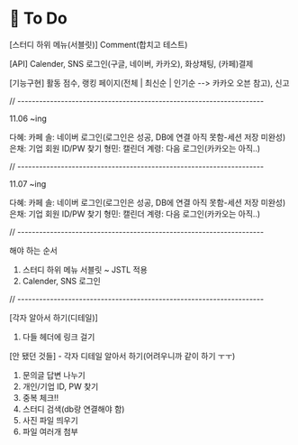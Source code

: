 # :balloon: To Do

[스터디 하위 메뉴(서블릿)]
Comment(합치고 테스트)

[API]
Calender, SNS 로그인(구글, 네이버, 카카오), 화상채팅, (카페)결제

[기능구현]
활동 점수, 랭킹 페이지(전체 | 최신순 | 인기순  --> 카카오 오븐 참고), 신고

// --------------------------------------------------------------------

11.06 ~ing

다혜: 카페
솔: 네이버 로그인(로그인은 성공, DB에 연결 아직 못함-세션 저장 미완성)
은채: 기업 회원 ID/PW 찾기
형민: 캘린더
계령: 다음 로그인(카카오는 아직..)

// --------------------------------------------------------------------

11.07 ~ing

다혜: 카페
솔: 네이버 로그인(로그인은 성공, DB에 연결 아직 못함-세션 저장 미완성)
은채: 기업 회원 ID/PW 찾기
형민: 캘린더
계령: 다음 로그인(카카오는 아직..)


// --------------------------------------------------------------------

해야 하는 순서
1. 스터디 하위 메뉴 서블릿 ~ JSTL 적용
2. Calender, SNS 로그인

// --------------------------------------------------------------------

[각자 알아서 하기(디테일)]

1. 다들 헤더에 링크 걸기

[안 됐던 것들] - 각자 디테일 알아서 하기(어려우니까 같이 하기 ㅜㅜ)
1. 문의글 답변 나누기
2. 개인/기업 ID, PW 찾기
3. 중복 체크!!
4. 스터디 검색(db랑 연결해야 함)
5. 사진 파일 띄우기
6. 파일 여러개 첨부
